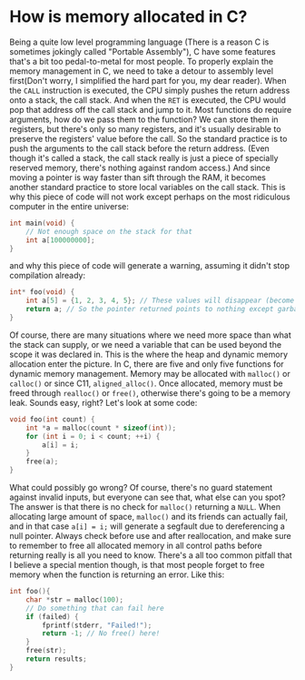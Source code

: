 # How is memory allocated in C?
Being a quite low level programming language (There is a reason C is sometimes jokingly called "Portable Assembly"), C have some features that's a bit too pedal-to-metal for most people. To properly explain the memory management in C, we need to take a detour to assembly level first(Don't worry, I simplified the hard part for you, my dear reader).
When the `CALL` instruction is executed, the CPU simply pushes the return address onto a stack, the call stack. And when the `RET` is executed, the CPU would pop that address off the call stack and jump to it. Most functions do require arguments, how do we pass them to the function? We can store them in registers, but there's only so many registers, and it's usually desirable to preserve the registers' value before the call.
So the standard practice is to push the arguments to the call stack before the return address. (Even though it's called a stack, the call stack really is just a piece of specially reserved memory, there's nothing against random access.) And since moving a pointer is way faster than sift through the RAM, it becomes another standard practice to store local variables on the call stack. This is why this piece of code will not work except perhaps on the most ridiculous computer in the entire universe:
```c
int main(void) {
    // Not enough space on the stack for that
    int a[100000000];
}
```
and why this piece of code will generate a warning, assuming it didn't stop compilation already:
```c
int* foo(void) {
    int a[5] = {1, 2, 3, 4, 5}; // These values will disappear (become freed) after the function return
    return a; // So the pointer returned points to nothing except garbage values
}
```
Of course, there are many situations where we need more space than what the stack can supply, or we need a variable that can be used beyond the scope it was declared in. This is the where the heap and dynamic memory allocation enter the picture.
In C, there are five and only five functions for dynamic memory management. Memory may be allocated with `malloc()` or `calloc()` or since C11, `aligned_alloc()`. Once allocated, memory must be freed through `realloc()` or `free()`, otherwise there's going to be a memory leak. Sounds easy, right? Let's look at some code:
```c
void foo(int count) {
    int *a = malloc(count * sizeof(int));
    for (int i = 0; i < count; ++i) {
        a[i] = i;
    }
    free(a);
}
```
What could possibly go wrong? Of course, there's no guard statement against invalid inputs, but everyone can see that, what else can you spot?
The answer is that there is no check for `malloc()` returning a `NULL`. When allocating large amount of space, `malloc()` and its friends can actually fail, and in that case `a[i] = i;` will generate a segfault due to dereferencing a null pointer. 
Always check before use and after reallocation, and make sure to remember to free all allocated memory in all control paths before returning really is all you need to know. There's a all too common pitfall that I believe a special mention though, is that most people forget to free memory when the function is returning an error. Like this:
```c
int foo(){
    char *str = malloc(100);
    // Do something that can fail here
    if (failed) {
        fprintf(stderr, "Failed!");
        return -1; // No free() here!
    }
    free(str);
    return results;
}
```
